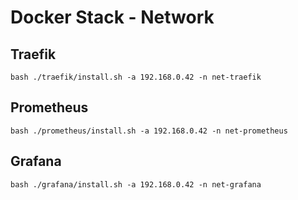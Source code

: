 # Docker Stack - Network

## Traefik

```
bash ./traefik/install.sh -a 192.168.0.42 -n net-traefik
```

## Prometheus

```
bash ./prometheus/install.sh -a 192.168.0.42 -n net-prometheus
```

## Grafana

```
bash ./grafana/install.sh -a 192.168.0.42 -n net-grafana
```